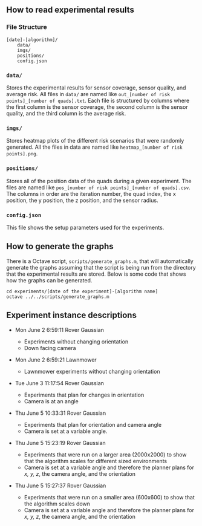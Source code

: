 ## How to read experimental results

### File Structure
    [date]-[algorithm]/
        data/
        imgs/
        positions/
        config.json

### `data/`
Stores the experimental results for sensor coverage, sensor quality, and average risk.
All files in `data/` are named like `out_[number of risk points]_[number of quads].txt`.
Each file is structured by columns where the first column is the sensor coverage, the
second column is the sensor quality, and the third column is the average risk.

### `imgs/`
Stores heatmap plots of the different risk scenarios that were randomly generated. All the
files in data are named like `heatmap_[number of risk points].png`.

### `positions/`
Stores all of the position data of the quads during a given experiment. The files are named
like `pos_[number of risk points]_[number of quads].csv`. The columns in order are the
iteration number, the quad index, the x position, the y position, the z position, and the sensor
radius.

### `config.json`
This file shows the setup parameters used for the experiments.

## How to generate the graphs

There is a Octave script, `scripts/generate_graphs.m`, that will automatically generate the
graphs assuming that the script is being run from the directory that the experimental
results are stored. Below is some code that shows how the graphs can be generated.

    cd experiments/[date of the experiment]-[algorithm name]
    octave ../../scripts/generate_graphs.m

## Experiment instance descriptions
- Mon June 2 6:59:11 Rover Gaussian
    - Experiments without changing orientation
    - Down facing camera

- Mon June 2 6:59:21 Lawnmower
    - Lawnmower experiments without changing orientation

- Tue June 3 11:17:54 Rover Gaussian
    - Experiments that plan for changes in orientation
    - Camera is at an angle

- Thu June 5 10:33:31 Rover Gaussian
    - Experiments that plan for orientation and camera angle
    - Camera is set at a variable angle.

- Thu June 5 15:23:19 Rover Gaussian
    - Experiments that were run on a larger area (2000x2000) to show
    that the algorithm scales for different sized environments
    - Camera is set at a variable angle and therefore the planner plans
    for *x, y, z*, the camera angle, and the orientation

- Thu June 5 15:27:37 Rover Gaussian
    - Experiments that were run on a smaller area (600x600) to show
    that the algorithm scales down
    - Camera is set at a variable angle and therefore the planner plans
    for *x, y, z*, the camera angle, and the orientation

